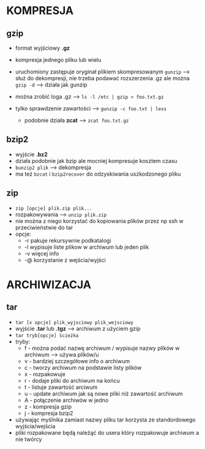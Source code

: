 # KOMPRESJA

## gzip
- format wyjściowy **.gz**
- kompresja jednego pliku lub wielu
- uruchomiony zastępuje oryginał plikiem skompresowanym
`gunzip` --> służ do dekompresji, nie trzeba podawać rozszerzenia .gz ale można
`gzip -d` --> działa jak gunzip

- można zrobić loga .gz --> `ls -l /etc | gzip > foo.txt.gz`
- tylko sprawdzenie zawartości --> `gunzip -c foo.txt | less`
  - podobnie działa **zcat** --> `zcat foo.txt.gz`

## bzip2
- wyjście **.bz2**
- działa podobnie jak bzip ale mocniej kompresuje kosztem czasu
- `bunzip2 plik` --> dekompresja
- ma też `bzcat` i `bzip2recover` do odzyskiwania uszkodzonego pliku

## zip
- `zip [opcje] plik.zip plik...`
- rozpakowywania --> `unzip plik.zip`
- nie można z niego korzystać do kopiowania plików przez np ssh w przeciwieństwie do tar
- opcje:
  - -r pakuje rekursywnie podkatalogi
  - -l wypisuje liste plikow w archiwum lub jeden plik
  - -v więcej info
  - -@ korzystanie z wejścia/wyjści

# ARCHIWIZACJA

## tar
- `tar [x opcje] plik_wyjsciowy plik_wejsciowy`
- wyjście **.tar** lub **.tgz** --> archiwum z użyciem gzip
- `tar tryb[opcje] ścieżka`
- tryby:
  - f - można podać nazwę archiwum / wypisuje nazwy plików w archiwum --> używa plików/u
  - v - bardziej szczegółowe info o archiwum
  - c - tworzy archiwum na podstawie listy plików
  - x - rozpakowuje
  - r - dodaje pliki do archiwum na końcu
  - t - listuje zawartość arciwum
  - u - update archiwum jak są nowe pliki niż zawartość archiwum
  - A - połączenie archiwów w jedno
  - z - kompresja gzip
  - j - kompresja bzip2
- używając myślnika zamiast nazwy pliku tar korzysta ze standordowego wyjścia/wejścia
- pliki rozpakowane będą należąć do usera który rozpakowuje archiwum a nie twórcy


